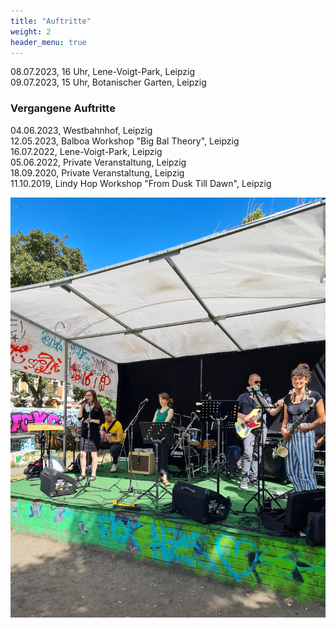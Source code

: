 ```yaml
---
title: "Auftritte"
weight: 2
header_menu: true
---
```


08.07.2023, 16 Uhr, Lene-Voigt-Park, Leipzig  
09.07.2023, 15 Uhr, Botanischer Garten, Leipzig

### Vergangene Auftritte
04.06.2023, Westbahnhof, Leipzig  
12.05.2023, Balboa Workshop "Big Bal Theory", Leipzig  
16.07.2022, Lene-Voigt-Park, Leipzig  
05.06.2022, Private Veranstaltung, Leipzig   
18.09.2020, Private Veranstaltung, Leipzig  
11.10.2019, Lindy Hop Workshop "From Dusk Till Dawn", Leipzig  

![Events](images/events.jpg)
